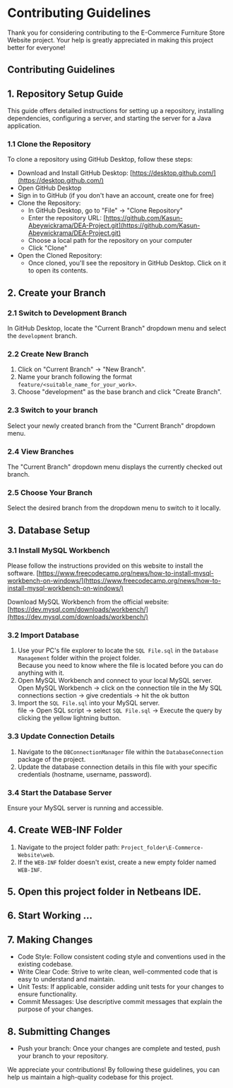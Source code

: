 # **Contributing Guidelines**

Thank you for considering contributing to the E-Commerce Furniture Store Website project. Your help is greatly appreciated in making this project better for everyone!

## Contributing Guidelines

## **1. Repository Setup Guide**

This guide offers detailed instructions for setting up a repository, installing dependencies, configuring a server, and starting the server for a Java application.

### **1.1 Clone the Repository**

To clone a repository using GitHub Desktop, follow these steps:

* Download and Install GitHub Desktop: [https://desktop.github.com/](https://desktop.github.com/)
* Open GitHub Desktop
* Sign in to GitHub (if you don't have an account, create one for free)
* Clone the Repository:
    * In GitHub Desktop, go to "File" -> "Clone Repository"
    * Enter the repository URL: [https://github.com/Kasun-Abeywickrama/DEA-Project.git](https://github.com/Kasun-Abeywickrama/DEA-Project.git)
    * Choose a local path for the repository on your computer
    * Click "Clone"
* Open the Cloned Repository:
    * Once cloned, you'll see the repository in GitHub Desktop. Click on it to open its contents.

## **2. Create your Branch**

### **2.1 Switch to Development Branch**

In GitHub Desktop, locate the "Current Branch" dropdown menu and select the `development` branch.

### **2.2 Create New Branch**

1. Click on "Current Branch" -> "New Branch".
2. Name your branch following the format `feature/<suitable_name_for_your_work>`.
3. Choose "development" as the base branch and click "Create Branch".

### **2.3 Switch to your branch**

Select your newly created branch from the "Current Branch" dropdown menu.

### **2.4 View Branches**

The "Current Branch" dropdown menu displays the currently checked out branch.

### **2.5 Choose Your Branch**

Select the desired branch from the dropdown menu to switch to it locally.

## **3. Database Setup**

### **3.1 Install MySQL Workbench**

Please follow the instructions provided on this website to install the software.
[https://www.freecodecamp.org/news/how-to-install-mysql-workbench-on-windows/](https://www.freecodecamp.org/news/how-to-install-mysql-workbench-on-windows/)

Download MySQL Workbench from the official website: [https://dev.mysql.com/downloads/workbench/](https://dev.mysql.com/downloads/workbench/)

### **3.2 Import Database**

1. Use your PC's file explorer to locate the `SQL File.sql` in the `Database Management` folder within the project folder.
   <br>Because you need to know where the file is located before you can do anything with it.
2. Open MySQL Workbench and connect to your local MySQL server.<br>
   Open MySQL Workbench -> click on the connection tile in the My SQL connections section -> give credentials -> hit the ok button
4. Import the `SQL File.sql` into your MySQL server.<br>
   file -> Open SQL script -> select `SQL File.sql` -> Execute the query by clicking the yellow lightning button. 

### **3.3 Update Connection Details**

1. Navigate to the `DBConnectionManager` file within the `DatabaseConnection` package of the project.
2. Update the database connection details in this file with your specific credentials (hostname, username, password).

### **3.4 Start the Database Server**

Ensure your MySQL server is running and accessible.

## **4. Create WEB-INF Folder**

1. Navigate to the project folder path: `Project_folder\E-Commerce-Website\web`.
2. If the `WEB-INF` folder doesn't exist, create a new empty folder named `WEB-INF`.

## **5. Open this project folder in Netbeans IDE.**

## **6. Start Working ...**

## **7. Making Changes**

* Code Style: Follow consistent coding style and conventions used in the existing codebase.
* Write Clear Code: Strive to write clean, well-commented code that is easy to understand and maintain.
* Unit Tests: If applicable, consider adding unit tests for your changes to ensure functionality.
* Commit Messages: Use descriptive commit messages that explain the purpose of your changes.

## **8. Submitting Changes**

* Push your branch: Once your changes are complete and tested, push your branch to your repository.

<!-- ## **9. Additional Notes**

* Communication: Feel free to communicate through pull request comments or discussions for any questions or clarifications.
* License: Ensure your code contributions adhere to the project's license (refer to LICENSE.md file). -->

We appreciate your contributions! By following these guidelines, you can help us maintain a high-quality codebase for this project.
